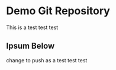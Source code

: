 # Demo Git Repository

This is a test test test

## Ipsum Below

change to push as a test
test
test

